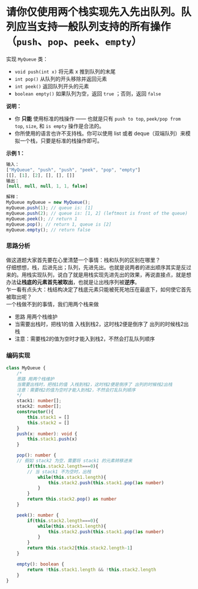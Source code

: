 # 请你仅使用两个栈实现先入先出队列。队列应当支持一般队列支持的所有操作（`push`、`pop`、`peek`、`empty`）

实现 `MyQueue` 类：

- `void push(int x)` 将元素 x 推到队列的末尾
- `int pop()` 从队列的开头移除并返回元素
- `int peek()` 返回队列开头的元素
- `boolean empty()` 如果队列为空，返回 `true` ；否则，返回 `false`

**说明：**

- 你 **只能** 使用标准的栈操作 —— 也就是只有 `push to top`, `peek/pop from top`, `size`, 和 `is empty` 操作是合法的。
- 你所使用的语言也许不支持栈。你可以使用 list 或者 deque（双端队列）来模拟一个栈，只要是标准的栈操作即可。

**示例 1：**

```js
输入：
["MyQueue", "push", "push", "peek", "pop", "empty"]
[[], [1], [2], [], [], []]
输出：
[null, null, null, 1, 1, false]

解释：
MyQueue myQueue = new MyQueue();
myQueue.push(1); // queue is: [1]
myQueue.push(2); // queue is: [1, 2] (leftmost is front of the queue)
myQueue.peek(); // return 1
myQueue.pop(); // return 1, queue is [2]
myQueue.empty(); // return false
```

### 思路分析

做这道题大家首先要在心里清楚一个事情：栈和队列的区别在哪里？  
仔细想想，栈，后进先出；队列，先进先出。也就是说两者的进出顺序其实是反过来的。用栈实现队列，说白了就是用栈实现先进先出的效果，再说直接点，就是想办法**让栈底的元素首先被取出**，也就是让出栈序列被**逆序**。  
乍一看有点头大：栈结构决定了栈底元素只能被死死地压在最底下，如何使它首先被取出呢？  
一个栈做不到的事情，我们用两个栈来做

- 思路 用两个栈维护
- 当需要出栈时，把栈1的值 入栈到栈2，这时栈2便是倒序了 出列的时候栈2出栈
- 注意：需要栈2的值为空时才能入到栈2，不然会打乱队列顺序

### 编码实现

```ts
class MyQueue {
    /*
    思路 用两个栈维护
    当需要出栈时，把栈1的值 入栈到栈2，这时栈2便是倒序了 出列的时候栈2出栈
    注意：需要栈2的值为空时才能入到栈2，不然会打乱队列顺序
    */ 
    stack1: number[];
    stack2: number[];
    constructor(){
        this.stack1 = []
        this.stack2 = []
    }
    push(x: number): void {
        this.stack1.push(x)
    }

    pop(): number {
    // 假如 stack2 为空，需要将 stack1 的元素转移进来
        if(this.stack2.length===0){
        // 当 stack1 不为空时，出栈
            while(this.stack1.length){
                this.stack2.push(this.stack1.pop()as number)
            }
        }
        return this.stack2.pop() as number
    }

    peek(): number {
        if(this.stack2.length===0){
            while(this.stack1.length){
                this.stack2.push(this.stack1.pop()as number)
            }
        }
        return this.stack2[this.stack2.length-1]
    }

    empty(): boolean {
        return !this.stack1.length && !this.stack2.length
    }
}
```

